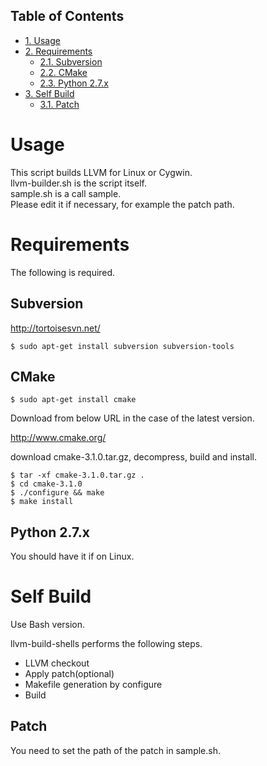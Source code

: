 <div id="table-of-contents">
<h2>Table of Contents</h2>
<div id="text-table-of-contents">
<ul>
<li><a href="#sec-1">1. Usage</a></li>
<li><a href="#sec-2">2. Requirements</a>
<ul>
<li><a href="#sec-2-1">2.1. Subversion</a></li>
<li><a href="#sec-2-2">2.2. CMake</a></li>
<li><a href="#sec-2-3">2.3. Python 2.7.x</a></li>
</ul>
</li>
<li><a href="#sec-3">3. Self Build</a>
<ul>
<li><a href="#sec-3-1">3.1. Patch</a></li>
</ul>
</li>
</ul>
</div>
</div>



# Usage<a id="sec-1" name="sec-1"></a>

This script builds LLVM for Linux or Cygwin.  
llvm-builder.sh is the script itself.  
sample.sh is a call sample.  
Please edit it if necessary, for example the patch path.  

# Requirements<a id="sec-2" name="sec-2"></a>

The following is required.  

## Subversion<a id="sec-2-1" name="sec-2-1"></a>

<http://tortoisesvn.net/>  

    $ sudo apt-get install subversion subversion-tools

## CMake<a id="sec-2-2" name="sec-2-2"></a>

    $ sudo apt-get install cmake

Download from below URL in the case of the latest version.  

<http://www.cmake.org/>  

download cmake-3.1.0.tar.gz, decompress, build and install.  

    $ tar -xf cmake-3.1.0.tar.gz .
    $ cd cmake-3.1.0
    $ ./configure && make
    $ make install

## Python 2.7.x<a id="sec-2-3" name="sec-2-3"></a>

You should have it if on Linux.  

# Self Build<a id="sec-3" name="sec-3"></a>

Use Bash version.  

llvm-build-shells performs the following steps.
-   LLVM checkout
-   Apply patch(optional)
-   Makefile generation by configure
-   Build

## Patch<a id="sec-3-1" name="sec-3-1"></a>

You need to set the path of the patch in sample.sh.
